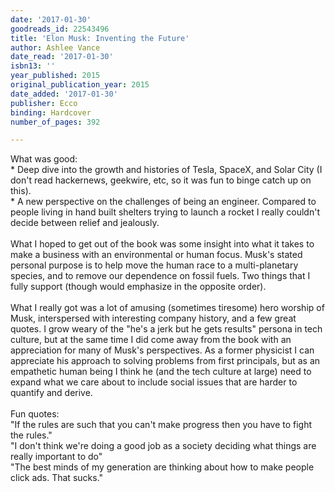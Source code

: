 ```yaml
---
date: '2017-01-30'
goodreads_id: 22543496
title: 'Elon Musk: Inventing the Future'
author: Ashlee Vance
date_read: '2017-01-30'
isbn13: ''
year_published: 2015
original_publication_year: 2015
date_added: '2017-01-30'
publisher: Ecco
binding: Hardcover
number_of_pages: 392

---
```

What was good:<br/> * Deep dive into the growth and histories of Tesla, SpaceX, and Solar City (I don't read hackernews, geekwire, etc, so it was fun to binge catch up on this).<br/> * A new perspective on the challenges of being an engineer. Compared to people living in hand built shelters trying to launch a rocket I really couldn't decide between relief and jealously.<br/><br/>What I hoped to get out of the book was some insight into what it takes to make a business with an environmental or human focus. Musk's stated personal purpose is to help move the human race to a multi-planetary species, and to remove our dependence on fossil fuels. Two things that I fully support (though would emphasize in the opposite order).<br/><br/>What I really got was a lot of amusing (sometimes tiresome) hero worship of Musk, interspersed with interesting company history, and a few great quotes. I grow weary of the "he's a jerk but he gets results" persona in tech culture, but at the same time I did come away from the book with an appreciation for many of Musk's perspectives. As a former physicist I can appreciate his approach to solving problems from first principals, but as an empathetic human being I think he (and the tech culture at large) need to expand what we care about to include social issues that are harder to quantify and derive.<br/><br/>Fun quotes:<br/>"If the rules are such that you can't make progress then you have to fight the rules."<br/>"I don't think we're doing a good job as a society deciding what things are really important to do"<br/>"The best minds of my generation are thinking about how to make people click ads. That sucks."
